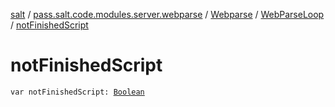 [salt](../../../index.md) / [pass.salt.code.modules.server.webparse](../../index.md) / [Webparse](../index.md) / [WebParseLoop](index.md) / [notFinishedScript](./not-finished-script.md)

# notFinishedScript

`var notFinishedScript: `[`Boolean`](https://kotlinlang.org/api/latest/jvm/stdlib/kotlin/-boolean/index.html)